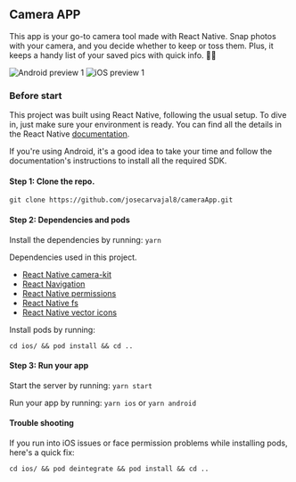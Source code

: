 ## Camera APP

This app is your go-to camera tool made with React Native. Snap photos with your camera, and you decide whether to keep or toss them. Plus, it keeps a handy list of your saved pics with quick info. 📸✨

![Android preview 1](https://media.giphy.com/media/v1.Y2lkPTc5MGI3NjExaWZnMXN1YmIyZjB0bzJ1M3h2czNpaDluMDE4dnJmMGp1MWpuNHNuciZlcD12MV9pbnRlcm5hbF9naWZfYnlfaWQmY3Q9Zw/zA4xIz91HEBPkWEXZT/giphy.gif)  ![iOS preview 1](https://media.giphy.com/media/v1.Y2lkPTc5MGI3NjExaHhpbzM2ODZxMWlmdWxob3A1Ync1bjEweXRrNXU5MTI4N3J6Y2thMyZlcD12MV9pbnRlcm5hbF9naWZfYnlfaWQmY3Q9Zw/7g0e689vMb0sML7jIY/giphy.gif)


### Before start

This project was built using React Native, following the usual setup. To dive in, just make sure your environment is ready. You can find all the details in the React Native [documentation](https://reactnative.dev/docs/environment-setup).

If you're using Android, it's a good idea to take your time and follow the documentation's instructions to install all the required SDK.

#### Step 1: Clone the repo.

`git clone https://github.com/josecarvajal8/cameraApp.git`

#### Step 2: Dependencies and pods

Install the dependencies by running:
`yarn`

Dependencies used in this project.
- [React Native camera-kit](https://github.com/teslamotors/react-native-camera-kit)
- [React Navigation](https://reactnavigation.org/docs/getting-started)
- [React Native permissions](https://github.com/zoontek/react-native-permissions)
- [React Native fs](https://github.com/itinance/react-native-fs)
- [React Native vector icons](https://github.com/oblador/react-native-vector-icons)

Install pods by running:

`cd ios/ && pod install && cd ..`

#### Step 3: Run your app

Start the server by running:
`yarn start`

Run your app by running:
`yarn ios` or `yarn android`

#### Trouble shooting

If you run into iOS issues or face permission problems while installing pods, here's a quick fix:

`cd ios/ && pod deintegrate && pod install && cd ..`
